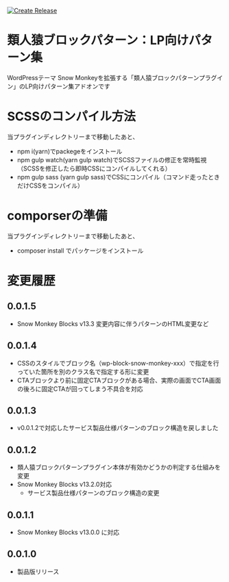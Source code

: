 [![Create Release](https://github.com/m-g-n/ruijinen-plugin_block-patterns--r002-lp/actions/workflows/release.yml/badge.svg)](https://github.com/m-g-n/ruijinen-plugin_block-patterns--r002-lp/actions/workflows/release.yml)

# 類人猿ブロックパターン：LP向けパターン集
WordPressテーマ Snow Monkeyを拡張する「類人猿ブロックパターンプラグイン」のLP向けパターン集アドオンです

# SCSSのコンパイル方法

当プラグインディレクトリーまで移動したあと、

- npm i(yarn)でpackegeをインストール
- npm gulp watch(yarn gulp watch)でSCSSファイルの修正を常時監視（SCSSを修正したら即時CSSにコンパイルしてくれる）
- npm gulp sass (yarn gulp sass)でCSSにコンパイル（コマンド走ったときだけCSSをコンパイル）

# comporserの準備

当プラグインディレクトリーまで移動したあと、

- composer install でパッケージをインストール

# 変更履歴
## 0.0.1.5
- Snow Monkey Blocks v13.3 変更内容に伴うパターンのHTML変更など

## 0.0.1.4
- CSSのスタイルでブロック名（wp-block-snow-monkey-xxx）で指定を行っていた箇所を別のクラス名で指定する形に変更
- CTAブロックより前に固定CTAブロックがある場合、実際の画面でCTA画面の後ろに固定CTAが回ってしまう不具合を対応

## 0.0.1.3
- v0.0.1.2で対応したサービス製品仕様パターンのブロック構造を戻しました

## 0.0.1.2
- 類人猿ブロックパターンプラグイン本体が有効かどうかの判定する仕組みを変更
- Snow Monkey Blocks v13.2.0対応
	- サービス製品仕様パターンのブロック構造の変更

## 0.0.1.1
- Snow Monkey Blocks v13.0.0 に対応

## 0.0.1.0
- 製品版リリース
